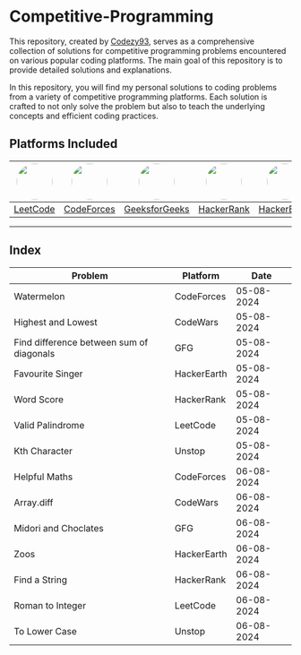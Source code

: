 # Competitive-Programming

This repository, created by [Codezy93](https://github.com/Codezy93), serves as a comprehensive collection of solutions for competitive programming problems encountered on various popular coding platforms. The main goal of this repository is to provide detailed solutions and explanations.

In this repository, you will find my personal solutions to coding problems from a variety of competitive programming platforms. Each solution is crafted to not only solve the problem but also to teach the underlying concepts and efficient coding practices.

## Platforms Included
| <img style="border-radius: 50px;" width=64px height=64px src="https://cdn-1.webcatalog.io/catalog/leetcode/leetcode-icon-filled-256.webp?v=1714774949349"> | <img style="border-radius: 50px;" width=64px height=64px src="https://cdn.iconscout.com/icon/free/png-256/free-code-forces-logo-icon-download-in-svg-png-gif-file-formats--technology-social-media-vol-2-pack-logos-icons-2944796.png"> | <img style="border-radius: 50px;" width=64px height=64px src="https://encrypted-tbn0.gstatic.com/images?q=tbn:ANd9GcSLGnMqhnl05Dsn2sn0kQoq3Ch2TP9ebmmJsA&s"> | <img style="border-radius: 50px;" width=64px height=64px src="https://cdn4.iconfinder.com/data/icons/logos-and-brands/512/160_Hackerrank_logo_logos-512.png"> | <img style="border-radius: 50px;" width=64px height=64px src="https://upload.wikimedia.org/wikipedia/commons/thumb/e/e8/HackerEarth_logo.png/800px-HackerEarth_logo.png"> | <img style="border-radius: 50px;" width=64px height=64px src="https://d8it4huxumps7.cloudfront.net/uploads/images/unstop/branding-guidelines/icon/unstop-icon-800x800.png"> |
| ---------------------------------------------------------------------------------------------------------------------------------------------------------- | --------------------------------------------------------------------------------------------------------------------------------------------------------------------------------------------------------------------------------------- | ------------------------------------------------------------------------------------------------------------------------------------------------------------ | ------------------------------------------------------------------------------------------------------------------------------------------------------------- | ------------------------------------------------------------------------------------------------------------------------------------------------------------------------- | --------------------------------------------------------------------------------------------------------------------------------------------------------------------------- |
| <a href="https://leetcode.com/u/SpaceCoder93/" target="blank">LeetCode</a>                                                                                 | <a href="https://codeforces.com/profile/Codezy93" target="blank">CodeForces</a>                                                                                                                                                         | <a href="https://www.geeksforgeeks.org/user/Codezy93" target="blank">GeeksforGeeks</a>                                                                       | <a href="https://www.hackerrank.com/profile/SpaceCoder96" target="blank">HackerRank</a>                                                                       | <a href="https://www.hackerearth.com/@Codezy93" target="blank">HackerEarth</a>                                                                                            | <a href="https://unstop.com/u/SpaceCoder93" target="blank">Unstop</a>                                                                                                       |

---

## Index

| Problem    | Platform   | Date       |
| ---------- | ---------- | ---------- |
| Watermelon | CodeForces | 05-08-2024 |
| Highest and Lowest | CodeWars | 05-08-2024 |
| Find difference between sum of diagonals | GFG | 05-08-2024 |
| Favourite Singer | HackerEarth | 05-08-2024 |
| Word Score | HackerRank | 05-08-2024 |
| Valid Palindrome | LeetCode | 05-08-2024 |
| Kth Character | Unstop | 05-08-2024 |
| Helpful Maths| CodeForces | 06-08-2024 |
| Array.diff | CodeWars | 06-08-2024 |
| Midori and Choclates| GFG | 06-08-2024 |
| Zoos | HackerEarth | 06-08-2024 |
| Find a String | HackerRank | 06-08-2024 |
| Roman to Integer | LeetCode | 06-08-2024 |
| To Lower Case | Unstop | 06-08-2024 |